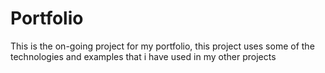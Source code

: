 # Portfolio
This is the on-going project for my portfolio, this project uses some of the technologies and examples that i have used in my other projects
